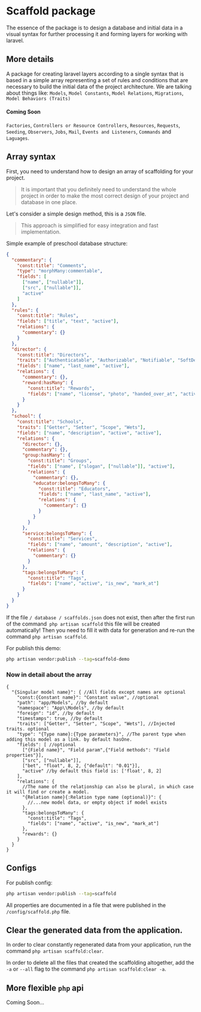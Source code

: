 # Scaffold packageThe essence of the package is to design a database and initial data in a visual syntax for further processing it and forming layers for working with laravel.## More detailsA package for creating laravel layers according to a single syntax that is based in a simple array representing a set of rules and conditions that are necessary to build the initial data of the project architecture. We are talking about things like: `Models`, `Model Constants`, `Model Relations`, `Migrations`, `Model Behaviors (Traits)`#### Coming Soon`Factories`, `Controllers or Resource Controllers`, `Resources`, `Requests`, `Seeding`, `Observers`, `Jobs`, `Mail`, `Events and Listeners`, `Commands` and `Laguages`.## Array syntaxFirst, you need to understand how to design an array of scaffolding for your project. > It is important that you definitely need to understand the whole > project in order to make the most correct design of your project > and database in one place.Let's consider a simple design method, this is a `JSON` file.> This approach is simplified for easy integration and fast implementation.Simple example of preschool database structure:```json{  "commentary": {    "const:title": "Comments",    "type": "morphMany:commentable",    "fields": [      ["name", ["nullable"]],      ["src", ["nullable"]],      "active"    ]  },  "rules": {    "const:title": "Rules",    "fields": ["title", "text", "active"],    "relations": {      "commentary": {}    }  },  "director": {    "const:title": "Directors",    "traits": ["Authenticatable", "Authorizable", "Notifiable", "SoftDeletes", "Getter", "Setter", "Scope"],    "fields": ["name", "last_name", "active"],    "relations": {      "commentary": {},      "reward:hasMany": {        "const:title": "Rewards",        "fields": ["name", "license", "photo", "handed_over_at", "active"]      }    }  },  "school": {    "const:title": "Schools",    "traits": ["Getter", "Setter", "Scope", "Wets"],    "fields": ["name", "description", "active", "active"],    "relations": {      "director": {},      "commentary": {},      "group:hasMany": {        "const:title": "Groups",        "fields": ["name", ["slogan", ["nullable"]], "active"],        "relations": {          "commentary": {},          "educator:belongsToMany": {            "const:title": "Educators",            "fields": ["name", "last_name", "active"],            "relations": {              "commentary": {}            }          }        }      },      "service:belongsToMany": {        "const:title": "Services",        "fields": ["name", "amount", "description", "active"],        "relations": {          "commentary": {}        }      },      "tags:belongsToMany": {        "const:title": "Tags",        "fields": ["name", "active", "is_new", "mark_at"]      }    }  }}```If the file `/ database / scaffolds.json` does not exist, then after the first run of the command` php artisan scaffold` this file will be created automatically! Then you need to fill it with data for generation and re-run the command `php artisan scaffold`.For publish this demo:```bashphp artisan vendor:publish --tag=scaffold-demo```### Now in detail about the array```{  "{Singular model name}": { //All fields except names are optional    "const:{Constant name}": "Constant value", //optional    "path": "app/Models", //by default    "namespace": "App\\Models", //by default    "foreign": "id", //by default    "timestamps": true, //by default    "traits": ["Getter", "Setter", "Scope", "Wets"], //Injected traits. optional    "type": "{Type name}:{Type parameters}", //The parent type when adding this model as a link. by default hasOne.    "fields": [ //optional      ["{Field name}", "Field param",{"Field methods": "Field properties"}],      ["src", ["nullable"]],      ["bet", "float", 8, 2, {"default": "0.01"}],      "active" //by default this field is: ['float', 8, 2]    ],    "relations": {      //The name of the relationship can also be plural, in which case it will find or create a model.      "{Relation name}{:Relation type name (optional)}": {        //...new model data, or empty object if model exists      },      "tags:belongsToMany": {        "const:title": "Tags",        "fields": ["name", "active", "is_new", "mark_at"]      },      "rewards": {}    }  }}```## ConfigsFor publish config:```bashphp artisan vendor:publish --tag=scaffold```All properties are documented in a file that were publishedin the `/config/scaffold.php` file.## Clear the generated data from the application.In order to clear constantly regenerated data from your application, run the command `php artisan scaffold:clear`.In order to delete all the files that created the scaffolding altogether, add the `-a` or `--all` flag to the command `php artisan scaffold:clear -a`.## More flexible `php` apiComing Soon...